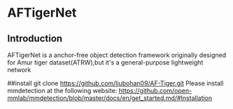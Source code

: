 # AFTigerNet
## Introduction

AFTigerNet is a anchor-free object detection framework originally designed for Amur tiger dataset(ATRW),but it's a general-purpose lightweight network

##install
git clone https://github.com/liubohan09/AF-Tiger.git
Please install mmdetection at the following website: https://github.com/open-mmlab/mmdetection/blob/master/docs/en/get_started.md/#Installation


